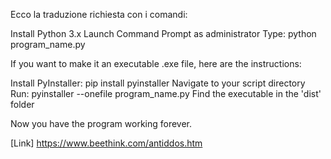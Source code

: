 Ecco la traduzione richiesta con i comandi:

Install Python 3.x
Launch Command Prompt as administrator
Type: python program_name.py

If you want to make it an executable .exe file, here are the instructions:

Install PyInstaller: pip install pyinstaller
Navigate to your script directory
Run: pyinstaller --onefile program_name.py
Find the executable in the 'dist' folder

Now you have the program working forever.

[Link]
https://www.beethink.com/antiddos.htm
